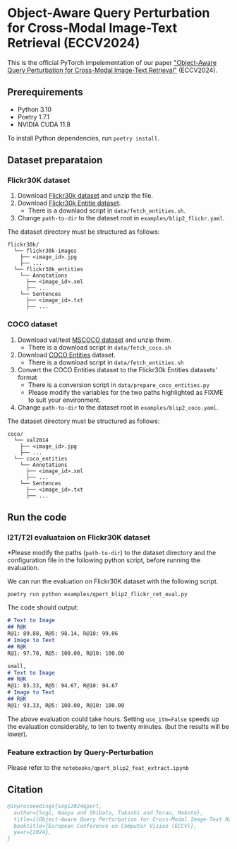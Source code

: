 # Object-Aware Query Perturbation for Cross-Modal Image-Text Retrieval (ECCV2024)

This is the official PyTorch impelementation of our paper ["Object-Aware Query Perturbation for Cross-Modal Image-Text Retrieval"](https://arxiv.org/abs/2407.12346) (ECCV2024).

## Prerequirements

- Python 3.10
- Poetry 1.7.1
- NVIDIA CUDA 11.8

To install Python dependencies, run `poetry install`.

## Dataset preparataion

### Flickr30K dataset

1. Download [Flickr30k dataset](https://www.kaggle.com/datasets/hsankesara/flickr-image-dataset) and unzip the file.
1. Download [Flickr30k Entitie dataset](https://github.com/BryanPlummer/flickr30k_entities).
   - There is a downlaod script in `data/fetch_entities.sh`.
1. Change `path-to-dir` to the dataset root in `examples/blip2_flickr.yaml`.

The dataset directory must be structured as follows:

```text
flickr30k/
  └── flickr30k-images
    ├── <image_id>.jpg
    ├── ...
  └── flickr30k_entities
    └── Annotations
      ├── <image_id>.xml
      ├── ...
    └── Sentences
      ├── <image_id>.txt
      ├── ...
```

### COCO dataset

1. Download val/test [MSCOCO dataset](https://cocodataset.org/#home) and unzip them.
   - There is a download script in `data/fetch_coco.sh`
1. Download [COCO Entities](https://github.com/aimagelab/show-control-and-tell) dataset.
   - There is a download script in `data/fetch_entities.sh`
1. Convert the COCO Entities dataset to the Flickr30k Entities datasets' format
   - There is a conversion script in `data/prepare_coco_entities.py`
   - Please modify the variables for the two paths highlighted as FIXME to suit your environment.
1. Change `path-to-dir` to the dataset root in `examples/blip2_coco.yaml`.

The dataset directory must be structured as follows:

```text
coco/
  └── val2014
    ├── <image_id>.jpg
    ├── ...
  └── coco_entities
    └── Annotations
      ├── <image_id>.xml
      ├── ...
    └── Sentences
      ├── <image_id>.txt
      ├── ...
```

## Run the code

### I2T/T2I evaluataion on Flickr30K dataset

\*Please modify the paths (`path-to-dir`) to the dataset directory and the configuration file in the following python script, before running the evaluation.

We can run the evaluation on Flickr30K dataset with the following script.

```shell
poetry run python examples/qpert_blip2_flickr_ret_eval.py
```

The code should output:

```markdown
# Text to Image
## R@K
R@1: 89.88, R@5: 98.14, R@10: 99.06
# Image to Text
## R@K
R@1: 97.70, R@5: 100.00, R@10: 100.00

small,
# Text to Image
## R@K
R@1: 85.33, R@5: 94.67, R@10: 94.67
# Image to Text
## R@K
R@1: 93.33, R@5: 100.00, R@10: 100.00
```

The above evaluation could take hours.
Setting `use_itm=False` speeds up the evaluation considerably, to ten to twenty minutes. (but the results will be lower).

### Feature extraction by Query-Perturbation

Please refer to the `notebooks/qpert_blip2_feat_extract.ipynb`

## Citation

```bibtex
@inproceeedings{sogi2024qpert,
  author={Sogi, Naoya and Shibata, Takashi and Terao, Makoto},
  title={{Object-Aware Query Perturbation for Cross-Modal Image-Text Retrieval}},
  booktitle={European Conference on Computer Vision (ECCV)},
  year={2024},
}
```
